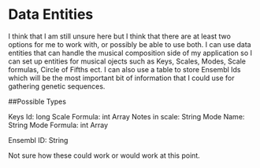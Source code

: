 # Data Entities 

I think that I am still unsure here but I think that there are at least two options for me to work with, or possibly be able to use 
both.  I can use data entities that can handle the musical composition side of my application so I can set up entities for musical ojects
such as Keys, Scales, Modes, Scale formulas, Circle of Fifths ect.  I can also use a table to store Ensembl Ids which will be the most important bit of 
information that I could use for gathering genetic sequences.  

##Possible Types

Keys 
Id: long
Scale Formula: int Array
Notes in scale: String
Mode Name: String
Mode Formula: int Array


Ensembl ID: String 

Not sure how these could work or would work at this point.

